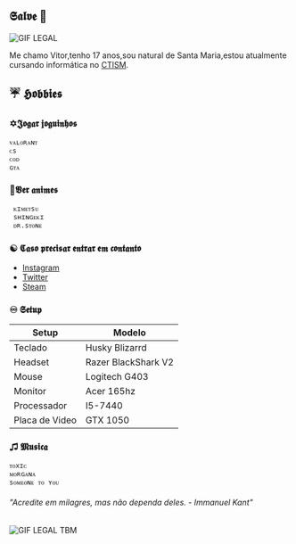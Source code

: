 ##  𝕾𝖆𝖑𝖛𝖊 💜

![GIF LEGAL](https://i.pinimg.com/originals/8f/1f/94/8f1f94f276216e4aab8e134a548ad0f1.gif)






Me chamo Vitor,tenho 17 anos,sou natural de Santa Maria,estou atualmente cursando informática no [CTISM](https://www.ufsm.br/unidades-universitarias/ctism/).

## ☔ 𝕳𝖔𝖇𝖇𝖎𝖊𝖘

### ✡𝕵𝖔𝖌𝖆𝖗 𝖏𝖔𝖌𝖚𝖎𝖓𝖍𝖔𝖘
 
	ᴠᴀʟᴏʀᴀɴᴛ
	ᴄs
	ᴄᴏᴅ
	ɢᴛᴀ
### 🔮𝖁𝖊𝖗 𝖆𝖓𝖎𝖒𝖊𝖘
	 ᴋɪᴍᴇᴛsᴜ
	 sʜɪɴɢᴇᴋɪ 
	 ᴅʀ.sᴛᴏɴᴇ				
### ☯ 𝕮𝖆𝖘𝖔 𝖕𝖗𝖊𝖈𝖎𝖘𝖆𝖗 𝖊𝖓𝖙𝖗𝖆𝖗 𝖊𝖒 𝖈𝖔𝖓𝖙𝖆𝖓𝖙𝖔 
* [Instagram](Instagram.com/vitor.pps)
* [Twitter](https://twitter.com/d9light_)
* [Steam](https://steamcommunity.com/id/d9light)	

### ♾ 𝕾𝖊𝖙𝖚𝖕 
  Setup                |Modelo
  ---------------------|---------------------   
 Teclado               |Husky Blizarrd       
 Headset               |Razer BlackShark V2    
 Mouse                 |Logitech G403        
 Monitor               |Acer 165hz             
 Processador           |I5-7440                
 Placa de Video        |GTX 1050            
   


### ♫ 𝕸𝖚𝖘𝖎𝖈𝖆
 	ᴛᴏxɪᴄ
 	ᴍᴏʀɢᴀɴᴀ
 	sᴏᴍᴇᴏɴᴇ ᴛᴏ ʏᴏᴜ

###### "Acredite em milagres, mas não dependa deles.   - Immanuel Kant" 

![GIF LEGAL TBM](https://i.pinimg.com/originals/c3/0b/99/c30b9938537a539e6e0d587648277e5f.gif)
